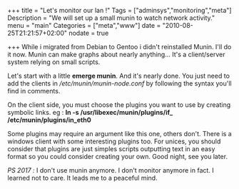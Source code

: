 +++
title = "Let's monitor our lan !"
Tags = ["adminsys","monitoring","meta"]
Description = "We will set up a small munin to watch network activity."
menu = "main"
Categories = ["meta","www"]
date = "2010-08-25T21:21:57+02:00"
nodate = true

+++
While i migrated from Debian to Gentoo i didn't reinstalled Munin. I'll do it now. Munin can make graphs about nearly anything… It's a client/server system relying on small scripts.

Let's start with a little **emerge munin**. And it's nearly done. You just need to add the clients in */etc/munin/munin-node.conf* by following the syntax you'll find in comments.

On the client side, you must choose the plugins you want to use by creating symbolic links. eg : **ln -s /usr/libexec/munin/plugins/if_ /etc/munin/plugins/in_eth0**

Some plugins may require an argument like this one, others don't. There is a windows client with some interesting plugins too. For unices, you should consider that plugins are just simples scripts outputting text in an easy format so you could consider creating your own. Good night, see you later.

*PS 2017 :* I don't use munin anymore. I don't monitor anymore in fact. I learned not to care. It leads me to a peaceful mind.
